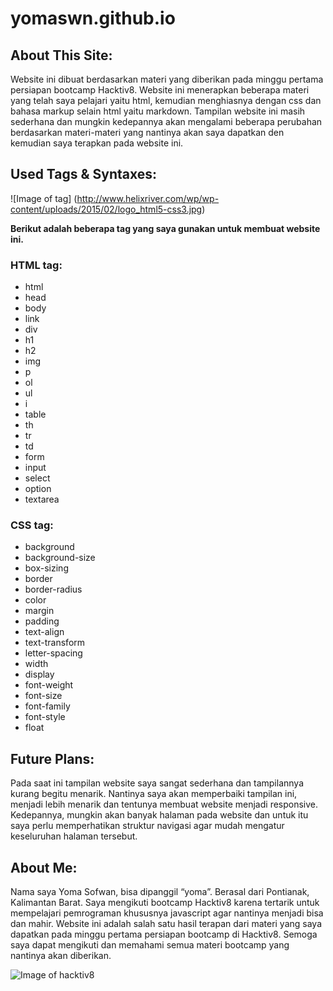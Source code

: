 # yomaswn.github.io

## About This Site: 
Website ini dibuat berdasarkan materi yang diberikan pada minggu pertama persiapan bootcamp Hacktiv8. Website ini menerapkan beberapa materi yang telah saya pelajari yaitu html, kemudian menghiasnya dengan css dan bahasa markup selain html yaitu markdown. Tampilan website ini masih sederhana dan mungkin kedepannya akan mengalami beberapa perubahan berdasarkan materi-materi yang nantinya akan saya dapatkan den kemudian saya terapkan pada website ini.

## Used Tags & Syntaxes: 

![Image of tag] (http://www.helixriver.com/wp/wp-content/uploads/2015/02/logo_html5-css3.jpg)

**Berikut adalah beberapa tag yang saya gunakan untuk membuat website ini.**

### HTML tag:
-	html
-	head
-	body
-	link
-	div
-	h1
-	h2
-	img
-	p
-	ol
-	ul
-	i
-	table
-	th
-	tr
-	td
-	form
-	input
-	select
-	option
-	textarea

### CSS tag:
-	background
-	background-size
-	box-sizing
-	border
-	border-radius
-	color
-	margin
-	padding
-	text-align
-	text-transform
-	letter-spacing
-	width
-	display
-	font-weight
-	font-size
-	font-family
-	font-style
-	float

## Future Plans:
Pada saat ini tampilan website saya sangat sederhana dan tampilannya kurang begitu menarik. Nantinya saya akan memperbaiki tampilan ini, menjadi lebih menarik dan tentunya membuat website menjadi responsive. Kedepannya, mungkin akan banyak halaman pada website dan untuk itu saya perlu memperhatikan struktur navigasi agar mudah mengatur keseluruhan halaman tersebut.

## About Me: 
Nama saya Yoma Sofwan, bisa dipanggil “yoma”. Berasal dari Pontianak, Kalimantan Barat. Saya mengikuti bootcamp Hacktiv8 karena tertarik untuk mempelajari pemrograman khususnya javascript agar nantinya menjadi bisa dan mahir. Website ini adalah salah satu hasil terapan dari materi yang saya dapatkan pada minggu pertama persiapan bootcamp di Hacktiv8. Semoga saya dapat mengikuti dan memahami semua materi bootcamp yang nantinya akan diberikan. 

![Image of hacktiv8](https://github.com/hacktiv8/phase-0-activities/blob/master/assets/banner.png?raw=true)